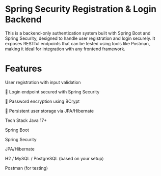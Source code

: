 # Spring Security Registration & Login Backend
This is a backend-only authentication system built with Spring Boot and Spring Security, designed to handle user registration and login securely. It exposes RESTful endpoints that can be tested using tools like Postman, making it ideal for integration with any frontend framework.


  # Features
  User registration with input validation

🔐 Login endpoint secured with Spring Security

🧂 Password encryption using BCrypt

📄 Persistent user storage via JPA/Hibernate

Tech Stack
Java 17+

Spring Boot

Spring Security

JPA/Hibernate

H2 / MySQL / PostgreSQL (based on your setup)

Postman (for testing)
